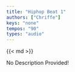 ```yaml
---
title: "Hiphop Beat 1"
authors: ["Chriffe"]
keys: "none"
tempos: "90"
types: "audio"
---
```

{{< md >}}

<!-- TODO: Add a description here -->
No Description Provided!
